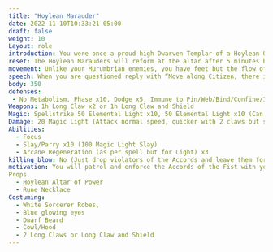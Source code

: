 ```yaml
---
title: "Hoylean Marauder"
date: 2022-11-10T10:33:21-05:00
draft: false
weight: 10
Layout: role
introduction: You were once a proud high Dwarven Templar of a Hoylean Order. You lived your life by the blade and now in death you serve Hoyle by the blade but just not how you intended to. You were lured in by avarice when an auction of Magic Items was being hosted near Hoyle. When you arrived, it was an ambush by the Bloody Fist. Now by the Ritual of the Changed Ones, you are under their command, soldiers in a different war now but solider none the less. You will enforce the Accords of the Fist upon Stonewood as per your overlords.
reset: The Hoylean Marauders will reform at the altar after 5 minutes have passed and their necklace have powered back up
movement: Unlike your Murumbrian enemies, you have feet but the flow of time in this transformed state has prevented you from quick movement. You walk at a steady pace and will not increase since Time is warped around you-Move very robotically.  Make your body turns and head movements very slow and robotic while you are patrolling. 
speech: When you are questioned reply with “Move along Citizen, there is Law to be upheld.” When you are engaged in combat reply with “Violators of the Accords shall be subjected to suffering!”
body: 350
defenses: 
 - No Metabolism, Phase x10, Dodge x5, Immune to Pin/Web/Bind/Confine/Imprison, Immune to Charm/Command, Healed by Light and Time, Double Taken from Darkness
Weapons: 1h Long Claw x2 or 1h Long Claw and Shield
Magic: Spellstrike 50 Elemental Light x10, 50 Elemental Light x10 (Can Heal With This), 40 Elemental Light x10 (Can Heal With This), Spellstrike Arcane Paralysis x5, Spellstrike Arcane Imprison x5, Spellstrike Arcane Confine x5
Damage: 20 Magic Light (Attack normal speed, quicker with 2 claws but sword and shield tactical PC style fighting)
Abilities: 
  - Focus
  - Slay/Parry x10 (100 Magic Light Slay) 
  - Arcane Regeneration (as per spell but for Light) x3
killing_blow: No (Just drop violators of the Accords and leave them for Bloody Fist to collect)
motivation: You will patrol and enforce the Accords of the Fist with your very being. Nothing is more important than this. You operate like a machine for these laws. It is very simple when someone breaks an Accord, you punish them without mercy and swiftly. They almost programed your mind like a Golem, but they left a sentient mind inside albeit transformed into Hoylean Light Zealot, but your orders are clear, protect the city and uphold the Accords, maybe one day they will release you from this prison…
Props
  - Hoylean Altar of Power
  - Rune Necklace
Costuming: 
  - White Sorcerer Robes, 
  - Blue glowing eyes
  - Dwarf Beard
  - Cowl/Hood
  - 2 Long Claws or Long Claw and Shield
---
```












